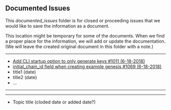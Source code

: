 ## Documented Issues

This *documented_issues* folder is for closed or proceeding issues that we would like to save the information as a document. 

This location might be temporary for some of the documents. When we find a proper place for the information, we will add or update the documentation. (We will leave the created original document in this folder with a note.)

***
- [Add CLI startup option to only generate keys #1011 (6-18-2018)](/core/knowledge_base/documented_issues/1011_add_cli_startup.md)
- [initial_chain_id field when creating example genesis #1069 (6-18-2018)](/core/knowledge_base/documented_issues/1069_initial_chain_id_field.md) 
- title1 (date) 
- title2 (date)
- ...



***
***

- Topic title (cloded date or added date?)


